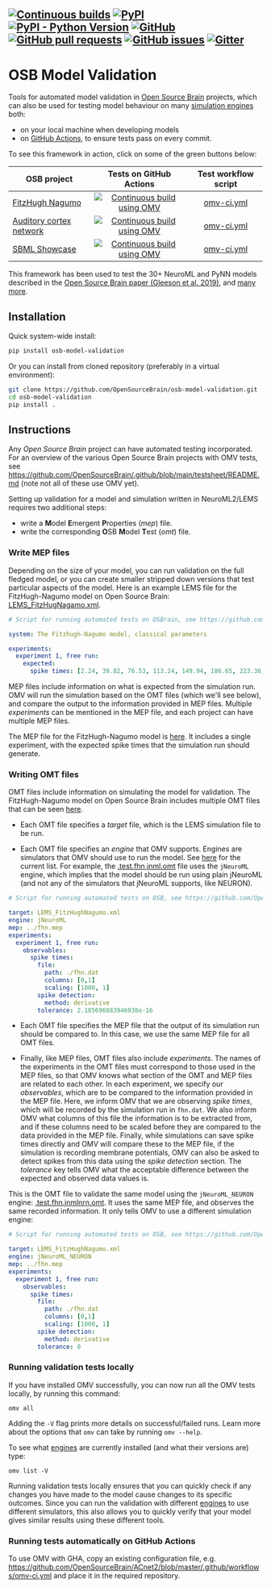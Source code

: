 [![Continuous builds](https://github.com/OpenSourceBrain/osb-model-validation/actions/workflows/ci.yml/badge.svg)](https://github.com/OpenSourceBrain/osb-model-validation/actions/workflows/ci.yml)
[![PyPI](https://img.shields.io/pypi/v/OSBModelValidation)](https://pypi.org/project/OSBModelValidation/)
[![PyPI - Python Version](https://img.shields.io/pypi/pyversions/OSBModelValidation)](https://pypi.org/project/OSBModelValidation/)
[![GitHub](https://img.shields.io/github/license/OpenSourceBrain/osb-model-validation)](https://github.com/OpenSourceBrain/osb-model-validation/blob/master/LICENSE.lesser)
[![GitHub pull requests](https://img.shields.io/github/issues-pr/OpenSourceBrain/osb-model-validation)](https://github.com/OpenSourceBrain/osb-model-validation/pulls)
[![GitHub issues](https://img.shields.io/github/issues/OpenSourceBrain/osb-model-validation)](https://github.com/OpenSourceBrain/osb-model-validation/issues)
[![Gitter](https://badges.gitter.im/NeuroML/community.svg)](https://gitter.im/NeuroML/community?utm_source=badge&utm_medium=badge&utm_campaign=pr-badge)
------------------------------------------

# OSB Model Validation

Tools for automated model validation in [Open Source Brain](http://www.opensourcebrain.org) projects, which can also be used for testing model behaviour on many [simulation engines](https://github.com/OpenSourceBrain/osb-model-validation/tree/master/omv/engines) both:

- on your local machine when developing models
- on [GitHub Actions](https://github.com/features/actions), to ensure tests pass on every commit.

To see this framework in action, click on some of the green buttons below:

|  OSB project   |   Tests on GitHub Actions    |  Test workflow script |
|----------|:-------------:|:------:|
|[FitzHugh Nagumo](http://www.opensourcebrain.org/projects/fitzhugh-nagumo-fitzhugh-1969) | [![Continuous build using OMV](https://github.com/OpenSourceBrain/FitzHugh-Nagumo/actions/workflows/omv-ci.yml/badge.svg)](https://github.com/OpenSourceBrain/FitzHugh-Nagumo/actions/workflows/omv-ci.yml) | [omv-ci.yml](https://github.com/OpenSourceBrain/FitzHugh-Nagumo/blob/master/.github/workflows/omv-ci.yml) |
|[Auditory cortex network](http://www.opensourcebrain.org/projects/acnet2)| [![Continuous build using OMV](https://github.com/OpenSourceBrain/ACnet2/actions/workflows/omv-ci.yml/badge.svg)](https://github.com/OpenSourceBrain/ACnet2/actions/workflows/omv-ci.yml) | [omv-ci.yml](https://github.com/OpenSourceBrain/ACnet2/blob/master/.github/workflows/omv-ci.yml) |
| [SBML Showcase](http://www.opensourcebrain.org/projects/sbmlshowcase)| [![Continuous build using OMV](https://github.com/OpenSourceBrain/sbmlshowcase/actions/workflows/omv-ci.yml/badge.svg)](https://github.com/OpenSourceBrain/sbmlshowcase/actions/workflows/omv-ci.yml) | [omv-ci.yml](https://github.com/OpenSourceBrain/sbmlshowcase/blob/master/.github/workflows/omv-ci.yml) |

This framework has been used to test the 30+ NeuroML and PyNN models described in the [Open Source Brain paper (Gleeson et al. 2019)](https://www.cell.com/neuron/fulltext/S0896-6273(19)30444-1), and [many more](https://github.com/OpenSourceBrain/.github/blob/main/testsheet/README.md).

## Installation

Quick system-wide install:

``` bash
pip install osb-model-validation
```

Or you can install from cloned repository (preferably in a virtual environment):

``` bash
git clone https://github.com/OpenSourceBrain/osb-model-validation.git
cd osb-model-validation
pip install .
```

## Instructions

Any _Open Source Brain_ project can have automated testing incorporated.
For an overview of the various Open Source Brain projects with OMV tests, see https://github.com/OpenSourceBrain/.github/blob/main/testsheet/README.md (note not all of these use OMV yet).

Setting up validation for a model and simulation written in NeuroML2/LEMS requires two additional steps:

- write a <b>M</b>odel <b>E</b>mergent <b>P</b>roperties (_mep_) file.
- write the corresponding <b>O</b>SB <b>M</b>odel <b>T</b>est (_omt_) file.


### Write MEP files

Depending on the size of your model, you can run validation on the full fledged model, or you can create smaller stripped down versions that test particular aspects of the model.
Here is an example LEMS file for the FitzHugh-Nagumo model on Open Source Brain: [LEMS_FitzHugNagamo.xml](https://github.com/OpenSourceBrain/FitzHugh-Nagumo/blob/master/NeuroML2/LEMS_FitzHughNagumo.xml).

``` yaml
# Script for running automated tests on OSBrain, see https://github.com/OpenSourceBrain/osb-model-validation

system: The Fitzhugh-Nagumo model, classical parameters

experiments:
  experiment 1, free run:
    expected:
      spike times: [2.24, 39.82, 76.53, 113.24, 149.94, 186.65, 223.36, 260.07, 296.78, 333.49, 370.2]
```

MEP files include information on what is expected from the simulation run.
OMV will run the simulation based on the OMT files (which we'll see below), and compare the output to the information provided in MEP files.
Multiple _experiments_ can be mentioned in the MEP file, and each project can have multiple MEP files.

The MEP file for the FitzHugh-Nagumo model is [here](https://github.com/OpenSourceBrain/FitzHugh-Nagumo/blob/master/fhn.mep).
It includes a single experiment, with the expected spike times that the simulation run should generate.

### Writing OMT files

OMT files include information on simulating the model for validation.
The FitzHugh-Nagumo model on Open Source Brain includes multiple OMT files that can be seen [here](https://github.com/OpenSourceBrain/FitzHugh-Nagumo/tree/master/NeuroML2).

- Each OMT file specifies a _target_ file, which is the LEMS simulation file to be run.

- Each OMT file specifies an _engine_ that OMV supports.
    Engines are simulators that OMV should use to run the model. See [here](https://github.com/OpenSourceBrain/osb-model-validation/tree/master/omv/engines) for the current list.
    For example, the [.test.fhn.jnml.omt](https://github.com/OpenSourceBrain/FitzHugh-Nagumo/blob/master/NeuroML2/.test.fhn.jnml.omt) file uses the `jNeuroML` engine, which implies that the model should be run using plain jNeuroML (and not any of the simulators that jNeuroML supports, like NEURON).

``` yaml
# Script for running automated tests on OSB, see https://github.com/OpenSourceBrain/osb-model-validation

target: LEMS_FitzHughNagumo.xml
engine: jNeuroML
mep: ../fhn.mep
experiments:
  experiment 1, free run:
    observables:
      spike times:
        file:
          path: ./fhn.dat
          columns: [0,1]
          scaling: [1000, 1]
        spike detection:
          method: derivative
        tolerance: 2.185696883946938e-16
```

- Each OMT file specifies the MEP file that the output of its simulation run should be compared to.
    In this case, we use the same MEP file for all OMT files.

- Finally, like MEP files, OMT files also include _experiments_.
    The names of the experiments in the OMT files must correspond to those used in the MEP files, so that OMV knows what section of the OMT and MEP files are related to each other.
    In each experiment, we specify our _observables_, which are to be compared to the information provided in the MEP file.
    Here, we inform OMV that we are observing _spike times_, which will be recorded by the simulation run in `fhn.dat`.
    We also inform OMV what columns of this file the information is to be extracted from, and if these columns need to be scaled before they are compared to the data provided in the MEP file.
    Finally, while simulations can save spike times directly and OMV will compare these to the MEP file, if the simulation is recording membrane potentials, OMV can also be asked to detect spikes from this data using the _spike detection_ section.
    The _tolerance_ key tells OMV what the acceptable difference between the expected and observed data values is.

This is the OMT file to validate the same model using the `jNeuroML_NEURON` engine: [.test.fhn.jnmlnrn.omt](https://github.com/OpenSourceBrain/FitzHugh-Nagumo/blob/master/NeuroML2/.test.fhn.jnmlnrn.omt).
It uses the same MEP file, and observes the same recorded information.
It only tells OMV to use a different simulation engine:

``` yaml
# Script for running automated tests on OSB, see https://github.com/OpenSourceBrain/osb-model-validation

target: LEMS_FitzHughNagumo.xml
engine: jNeuroML_NEURON
mep: ../fhn.mep
experiments:
  experiment 1, free run:
    observables:
      spike times:
        file:
          path: ./fhn.dat
          columns: [0,1]
          scaling: [1000, 1]
        spike detection:
          method: derivative
        tolerance: 0
```
### Running validation tests locally

If you have installed OMV successfully, you can now run all the OMV tests locally, by running this command:

    omv all

Adding the `-V` flag prints more details on successful/failed runs. Learn more about the options that `omv` can take by running `omv --help`.

To see what [engines](https://github.com/OpenSourceBrain/osb-model-validation/tree/master/omv/engines) are currently installed (and what their versions are) type:

    omv list -V  

Running validation tests locally ensures that you can quickly check if any changes you have made to the model cause changes to its specific outcomes.
Since you can run the validation with different [engines](https://github.com/OpenSourceBrain/osb-model-validation/tree/master/omv/engines) to use different simulators, this also allows you to quickly verify that your model gives similar results using these different tools.



### Running tests automatically on GitHub Actions

To use OMV with GHA, copy an existing configuration file, e.g. https://github.com/OpenSourceBrain/ACnet2/blob/master/.github/workflows/omv-ci.yml and place it in the required repository.

